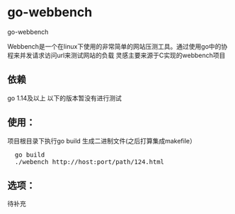 # go-webbench
go-webbench

Webbench是一个在linux下使用的非常简单的网站压测工具。通过使用go中的协程来并发请求访问url来测试网站的负载
灵感主要来源于C实现的webbench项目
## 依赖
   go 1.14及以上
   以下的版本暂没有进行测试
## 使用：
项目根目录下执行go build 生成二进制文件(之后打算集成makefile）
 <pre>
  go build 
  ./webench http://host:port/path/124.html</pre>
## 选项：
  待补充
